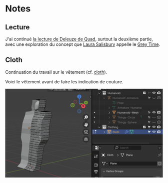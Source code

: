# Notes

## Lecture
J'ai continué [la lecture de Deleuze de Quad](./quad.md#2024-12-01), surtout la deuxième partie, avec une exploration du concept que [Laura Salisbury](https://wcceh.org/meet-the-team/academics/professor-laura-salisbury/) appelle le [Grey Time](./quad.md#grey-time).

## Cloth
Continuation du travail sur le vêtement (cf. [cloth](../blender/project/cloth-2024-11-30/)).

Voici le vêtement avant de faire les indication de couture.

![](images/cloth-mummy-look.png)


